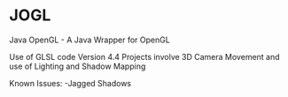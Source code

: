 # JOGL
Java OpenGL - A Java Wrapper for OpenGL

Use of GLSL code Version 4.4
Projects involve 3D Camera Movement and use of Lighting and Shadow Mapping

Known Issues:
  -Jagged Shadows
